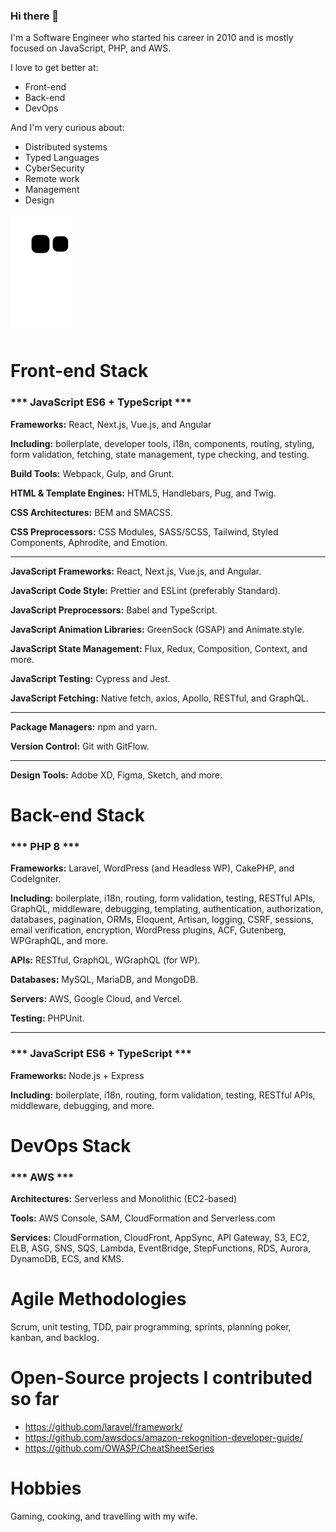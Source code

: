 ### Hi there 👋

I'm a Software Engineer who started his career in 2010 and is mostly focused on JavaScript, PHP, and AWS.

I love to get better at:
- Front-end
- Back-end
- DevOps

And I'm very curious about:
- Distributed systems
- Typed Languages
- CyberSecurity
- Remote work
- Management
- Design

![Snake animation](https://github.com/juliekohl/juliekohl/blob/output/github-contribution-grid-snake.svg)

Front-end Stack
===

### *** JavaScript ES6 + TypeScript ***

**Frameworks:** React, Next.js, Vue.js, and Angular

**Including:** boilerplate, developer tools, i18n, components, routing, styling, form validation, fetching, state management, type checking, and testing.

**Build Tools:** Webpack, Gulp, and Grunt.

**HTML & Template Engines:** HTML5, Handlebars, Pug, and Twig.

**CSS Architectures:** BEM and SMACSS.

**CSS Preprocessors:** CSS Modules, SASS/SCSS, Tailwind, Styled Components, Aphrodite, and Emotion.

---

**JavaScript Frameworks:** React, Next.js, Vue.js, and Angular.

**JavaScript Code Style:** Prettier and ESLint (preferably Standard).

**JavaScript Preprocessors:** Babel and TypeScript.

**JavaScript Animation Libraries:** GreenSock (GSAP) and Animate.style.

**JavaScript State Management:** Flux, Redux, Composition, Context, and more.

**JavaScript Testing:** Cypress and Jest.

**JavaScript Fetching:** Native fetch, axios, Apollo, RESTful, and GraphQL.

---

**Package Managers:** npm and yarn.

**Version Control:** Git with GitFlow.

---

**Design Tools:** Adobe XD, Figma, Sketch, and more.


Back-end Stack
================================================

### *** PHP 8 ***

**Frameworks:** Laravel, WordPress (and Headless WP), CakePHP, and CodeIgniter.

**Including:** boilerplate, i18n, routing, form validation, testing, RESTful APIs, GraphQL, middleware, debugging, templating, authentication, authorization, databases, pagination, ORMs, Eloquent, Artisan, logging, CSRF, sessions, email verification, encryption, WordPress plugins, ACF, Gutenberg, WPGraphQL, and more.

**APIs:** RESTful, GraphQL, WGraphQL (for WP).

**Databases:** MySQL, MariaDB, and MongoDB.

**Servers:** AWS, Google Cloud, and Vercel.

**Testing:** PHPUnit.

---

### *** JavaScript ES6 + TypeScript ***

**Frameworks:** Node.js + Express

**Including:** boilerplate, i18n, routing, form validation, testing, RESTful APIs, middleware, debugging, and more.

DevOps Stack
================================================

### *** AWS ***

**Architectures:** Serverless and Monolithic (EC2-based)

**Tools:** AWS Console, SAM, CloudFormation and Serverless.com

**Services:** CloudFormation, CloudFront, AppSync, API Gateway, S3, EC2, ELB, ASG, SNS, SQS, Lambda, EventBridge, StepFunctions, RDS, Aurora, DynamoDB, ECS, and KMS.

Agile Methodologies
================================================

Scrum, unit testing, TDD, pair programming, sprints, planning poker, kanban, and backlog.

Open-Source projects I contributed so far
================================================

- https://github.com/laravel/framework/
- https://github.com/awsdocs/amazon-rekognition-developer-guide/
- https://github.com/OWASP/CheatSheetSeries

Hobbies
================================================

Gaming, cooking, and travelling with my wife.
